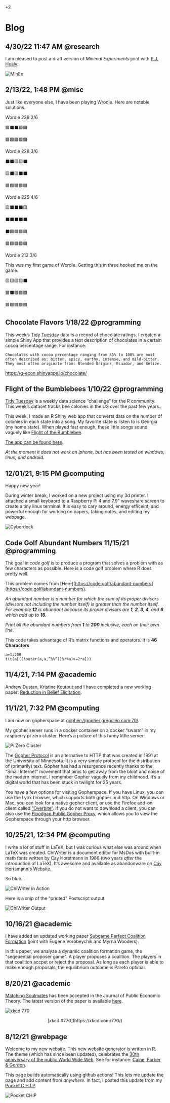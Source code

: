 +2 

# Blog  

## 4/30/22 11:47 AM @research

I am pleased to post a draft version of *Minimal Experiments* joint with [P.J. Healy](https://healy.econ.ohio-state.edu/).

![MinEx](../files/Images/minex.png)

## 2/13/22, 1:48 PM @misc
Just like everyone else, I have been playing Wrodle. Here are notable solutions.   

Wordle 239 2/6  

🟩⬛⬛🟩🟩  

🟩🟩🟩🟩🟩  


Wordle 228 3/6   

⬛⬛🟨🟨⬛  

🟨⬛🟨⬛⬛  

🟩🟩🟩🟩🟩  


Wordle 225 4/6  

🟨⬛⬛⬛🟨  

⬛⬛⬛⬛⬛  

⬛🟩🟩🟩🟩  

🟩🟩🟩🟩🟩  


Wordle 212 3/6  

This was my first game of Wordle. Getting this in three hooked me on the game.  

🟨🟨🟨🟨⬛  

🟩⬛🟩🟩🟩  

🟩🟩🟩🟩🟩  

## Chocolate Flavors 1/18/22 @programming

This week’s [Tidy Tuesday](https://github.com/rfordatascience/tidytuesday) data is a record of chocolate ratings. I created a simple Shiny App that provides a text description of chocolates in a certain cocoa percentage range. For instance:

``Chocolates with cocoa percentage ranging from 85% to 100% are most often described as: bitter, spicy, earthy, intense, and mild-bitter. They most often originate from: Blended Origins, Ecuador, and Belize.``

https://g-econ.shinyapps.io/chocolate/

## Flight of the Bumblebees 1/10/22 @programming

[Tidy Tuesday](https://github.com/rfordatascience/tidytuesday) is a weekly data science “challenge” for the R community. This week’s dataset tracks bee colonies in the US over the past few years.  

This week, I made an R Shiny web app that converts data on the number of colonies in each state into a song. My favorite state is listen to is Georgia (my home state). When played fast enough, these little songs sound vaguely like [Flight of the Bumblebee](https://www.youtube.com/watch?v=M93qXQWaBdE).

[The app can be found here](https://g-econ.shinyapps.io/Flight_of_the_Bumblebees). 

*At the moment it does not work on iphone, but has been tested on windows, linux, and android.*

## 12/01/21, 9:15 PM @computing

Happy new year!

During winter break, I worked on a new project using my 3d printer. I attached a small keybaord to a Raspberry Pi 4 and 7.9" waveshare screen to create a tiny linux terminal. It is easy to cary around, energy efficeint, and powerful enough for working on papers, taking notes, and editing my webpage. 

![Cyberdeck](../files/Images/cyberdeck.jpeg)

## Code Golf Abundant Numbers 11/15/21 @programming

The goal in *code golf* is to produce a program that solves a problem with as few characters as possible. Here is a code golf problem where R does pretty well.

This problem comes from [Here](<https://code.golf/abundant-numbers>](https://code.golf/abundant-numbers).

*An abundant number is a number for which the sum of its proper divisors (divisors not including the number itself) is greater than the number itself. For example **12** is abundant because its proper divisors are **1**, **2**, **3**, **4**, and **6** which add up to **16**.*

*Print all the abundant numbers from **1** to **200** inclusive, each on their own line.*

This code takes advantage of R’s matrix functions and operators. It is **46 Characters**

```{r abundant}
a=1:200
t(t(a[((!outer(a,a,”%%”))%*%a)>=2*a]))
```


## 11/4/21, 7:14 PM @academic

Andrew Dustan, Kristine Koutout and I have completed a new working paper: [Reduction in Belief Elicitation](../2.Working_Papers/Reduction.html).

## 11/1/21, 7:32 PM @computing

I am now on gopherspace at [gopher://gopher.gregcleo.com:70/](gopher://gopher.gregcleo.com:70/).

My gopher server runs in a docker container on a docker “swarm” in my raspberry pi zero cluster. Here’s a picture of this funny little server:

![Pi Zero Cluster](../files/Images/picluster.jpeg)

The [Gopher Protocol](https://mncomputinghistory.com/gopher-protocol/) is an alternative to HTTP that was created in 1991 at the University of Minnesota. It is a very simple protocol for the distribution of (primarily) text. Gopher has had a resurgence recently thanks to the “Small Internet” movement that aims to get away from the bloat and noise of the modern internet. I remember Gopher vaguely from my childhood. It’s a digital world that has been stuck in twilight for 25 years.

You have a few options for visiting Gopherspace. If you have Linux, you can use the Lynx browser, which supports both gopher and http. On Windows or Mac, you can look for a native gopher client, or use the Firefox add-on client called [“Overbite”](https://gopher.floodgap.com/overbite/). If you do not want to download a client, you can also use the [Floodgap Public Gopher Proxy](https://gopher.floodgap.com), which allows you to view the Gopherspace through your http browser.

## 10/25/21, 12:34 PM @computing

I write a lot of stuff in LaTeX, but I was curious what else was around when LaTeX was created. ChiWriter is a document editor for MsDos with built-in math fonts written by Cay Horstmann in 1986 (two years *after* the introduction of LaTeX). It’s awesome and available as abandonware on [Cay Hortsmann's Website.](https://horstmann.com/ChiWriter/)

So blue...

![ChiWriter in Action](../files/Images/chiwriter.png)

Here is a snip of the "printed" Postscript output.

![ChiWriter Output](../files/Images/chiwriteroutput.png)

## 10/16/21 @academic

I have added an updated working paper [Subgame Perfect Coalition Formation](https://gregcleo.com/2.Working_Papers/SPGS.html) (joint with Eugene Vorobeychik and Myrna Wooders).

In this paper, we analyze a dynamic coalition formation game, the "seqeuential proposer game". A player proposes a coalition. The players in that coalition accpet or reject the proposal. As long as each player is able to make enough proposals, the equilibrium outcome is Pareto optimal.

## 8/20/21 @academic

[Matching Soulmates](https://gregcleo.com/1.Papers/Matching_Soulmates.html) has been accepted in the Journal of Public Economic Theory. The latest version of the paper is available [here](https://gregcleo.com/files/Papers/PUB_Matching-Soulmates.pdf).

![xkcd 770](https://imgs.xkcd.com/comics/all_the_girls.png)
<center>[xkcd #770](https://xkcd.com/770/)</center>

## 8/12/21 @webpage

Welcome to my new website. This new website generator is written in R. The theme (which has since been updated), celebrates the [30th anniversary of the public World Wide Web](https://en.wikipedia.org/wiki/History_of_the_World_Wide_Web#1991%E2%80%931995:_The_Web_goes_public,_early_growth). See for instance: [Caine, Farber & Gordon](http://cfg.com).

This page builds automatically using github actions! This lets me update the page and add content from *anywhere*. In fact, I posted this update from my [Pocket C.H.I.P](https://opensource.com/article/17/2/pocketchip-or-pi).

![Pocket CHIP](../files/Images/pocketchip.jpeg)